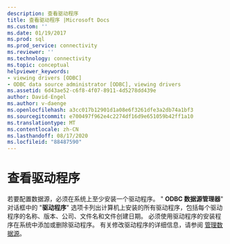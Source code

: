 ```yaml
---
description: 查看驱动程序
title: 查看驱动程序 |Microsoft Docs
ms.custom: ''
ms.date: 01/19/2017
ms.prod: sql
ms.prod_service: connectivity
ms.reviewer: ''
ms.technology: connectivity
ms.topic: conceptual
helpviewer_keywords:
- viewing drivers [ODBC]
- ODBC data source administrator [ODBC], viewing drivers
ms.assetid: 6d43ae52-c6f8-4f07-8911-4d5278dd439e
author: David-Engel
ms.author: v-daenge
ms.openlocfilehash: a3cc017b12901d1a08e6f3261dfe3a2db74a1bf3
ms.sourcegitcommit: e700497f962e4c2274df16d9e651059b42ff1a10
ms.translationtype: MT
ms.contentlocale: zh-CN
ms.lasthandoff: 08/17/2020
ms.locfileid: "88487590"
---
```

# <a name="viewing-drivers"></a>查看驱动程序
若要配置数据源，必须在系统上至少安装一个驱动程序。 " **ODBC 数据源管理器**" 对话框中的 "**驱动程序**" 选项卡列出计算机上安装的所有驱动程序，包括每个驱动程序的名称、版本、公司、文件名和文件创建日期。 必须使用驱动程序的安装程序在系统中添加或删除驱动程序。 有关修改驱动程序的详细信息，请参阅 [管理数据源](../../odbc/admin/managing-data-sources.md)。
